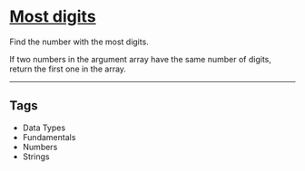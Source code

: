 # [Most digits](https://www.codewars.com/kata/58daa7617332e59593000006)

Find the number with the most digits.

If two numbers in the argument array have the same number of digits, return the first one in the array.

---

## Tags

- Data Types
- Fundamentals
- Numbers
- Strings
